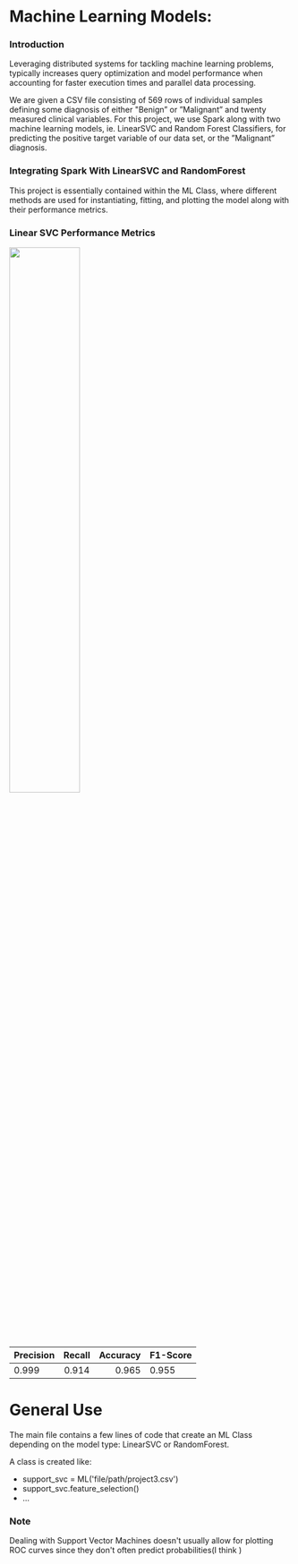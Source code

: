 # Machine Learning Models: 
### Introduction
Leveraging distributed systems for tackling machine learning problems, typically increases query optimization and model performance when accounting for faster execution times and parallel data processing.

We are given a CSV file consisting of 569 rows of individual samples defining some diagnosis of either "Benign” or ”Malignant” and twenty measured clinical variables. For this project, we use Spark along with two machine learning models, ie. LinearSVC and Random Forest Classifiers, for predicting the positive target variable of our data set, or the ”Malignant” diagnosis.

### Integrating Spark With LinearSVC and RandomForest
This project is essentially contained within the ML Class, where different methods
are used for instantiating, fitting, and plotting the model along with their performance
metrics. 

### Linear SVC Performance Metrics
<img src = "https://github.com/halaway/big-data-ML/assets/31904474/33ebd981-cecf-4906-9091-e4d748f86f75" width=50% height=50% >

| Precision                  | Recall     | Accuracy   | F1-Score               | 
| ------------------------- |:---------------:| ---------:| ---------------------- |
|0.999|   0.914        |	   0.965	  |  0.955     |  


# General Use
The main file contains a few lines of code that create an ML Class depending on 
the model type: LinearSVC or RandomForest.

A class is created like: 
  - support_svc = ML('file/path/project3.csv')
  - support_svc.feature_selection()
  - ...
### Note
Dealing with Support Vector Machines doesn't usually allow for plotting ROC curves 
since they don't often predict probabilities(I think )

